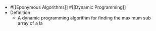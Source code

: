 - #[[Eponymous Algorithms]] #[[Dynamic Programming]]
- Definition
	- A dynamic programming algorithm for finding the maximum sub array of a la